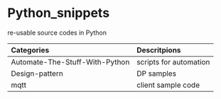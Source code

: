 # Python_snippets
re-usable source codes in Python

| Categories                     | Descritpions                           |
| :----------------------------- | :------------------------------------- |
| Automate-The-Stuff-With-Python | scripts for automation                 |
| Design-pattern                 | DP samples                             |
| mqtt                           | client sample code                     |